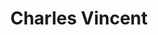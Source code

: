 ---
title : "Charles Vincent"
# full screen navigation
first_name : "Charles"
last_name : "Vincent"
bg_image : "images/backgrounds/timeline.webp"
# animated text loop
occupations:
- "Director"
- "Editor"
- "Numerisator"

# slider background image loop
slider_images:
- "images/slider/cortney.jpg"
- "images/slider/jvc.jpg"

# button
button:
  enable : true
  label : "Contact me"
  link : "#contact"


# custom style
custom_class: "" 
custom_attributes: "" 
custom_css: ""

---